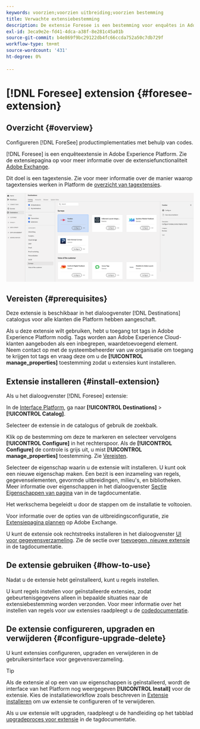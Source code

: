 ```yaml
---
keywords: voorzien;voorzien uitbreiding;voorzien bestemming
title: Verwachte extensiebestemming
description: De extensie Foresee is een bestemming voor enquêtes in Adobe Experience Platform. Voor meer informatie over de uitbreidingsfunctionaliteit, zie de uitbreidingspagina op de Uitwisseling van Adobe.
exl-id: 3eca9e2e-fd41-4dca-a38f-8e281c45a01b
source-git-commit: b4e869f9bc29122db4fc66ccda752a50c7db729f
workflow-type: tm+mt
source-wordcount: '431'
ht-degree: 0%

---
```


# [!DNL Foresee] extension {#foresee-extension}

## Overzicht {#overview}

Configureren [!DNL ForeSee] productimplementaties met behulp van codes.

[!DNL Foresee] is een enquêteextensie in Adobe Experience Platform. Zie de extensiepagina op voor meer informatie over de extensiefunctionaliteit [Adobe Exchange](https://exchange.adobe.com/experiencecloud.details.100164.html).

Dit doel is een tagextensie. Zie voor meer informatie over de manier waarop tagextensies werken in Platform de [overzicht van tagextensies](../launch-extensions/overview.md).

![Verwachte extensie](../../assets/catalog/survey/foresee/catalog.png)

## Vereisten {#prerequisites}

Deze extensie is beschikbaar in het dialoogvenster [!DNL Destinations] catalogus voor alle klanten die Platform hebben aangeschaft.

Als u deze extensie wilt gebruiken, hebt u toegang tot tags in Adobe Experience Platform nodig. Tags worden aan Adobe Experience Cloud-klanten aangeboden als een inbegrepen, waardetoevoegend element. Neem contact op met de systeembeheerder van uw organisatie om toegang te krijgen tot tags en vraag deze om u de **[!UICONTROL manage_properties]** toestemming zodat u extensies kunt installeren.

## Extensie installeren {#install-extension}

Als u het dialoogvenster [!DNL Foresee] extensie:

In de [Interface Platform](https://platform.adobe.com/), ga naar **[!UICONTROL Destinations]** > **[!UICONTROL Catalog]**.

Selecteer de extensie in de catalogus of gebruik de zoekbalk.

Klik op de bestemming om deze te markeren en selecteer vervolgens **[!UICONTROL Configure]** in het rechterspoor. Als de **[!UICONTROL Configure]** de controle is grijs uit, u mist **[!UICONTROL manage_properties]** toestemming. Zie [Vereisten](#prerequisites).

Selecteer de eigenschap waarin u de extensie wilt installeren. U kunt ook een nieuwe eigenschap maken. Een bezit is een inzameling van regels, gegevenselementen, gevormde uitbreidingen, milieu&#39;s, en bibliotheken. Meer informatie over eigenschappen in het dialoogvenster [Sectie Eigenschappen van pagina](../../../tags/ui/administration/companies-and-properties.md#properties-page) van in de tagdocumentatie.

Het werkschema begeleidt u door de stappen om de installatie te voltooien.

Voor informatie over de opties van de uitbreidingsconfiguratie, zie [Extensiepagina plannen](https://exchange.adobe.com/experiencecloud.details.100164.html) op Adobe Exchange.

U kunt de extensie ook rechtstreeks installeren in het dialoogvenster [UI voor gegevensverzameling](https://experience.adobe.com/#/data-collection/). Zie de sectie over [toevoegen, nieuwe extensie](../../../tags/ui/managing-resources/extensions/overview.md#add-a-new-extension) in de tagdocumentatie.

## De extensie gebruiken {#how-to-use}

Nadat u de extensie hebt geïnstalleerd, kunt u regels instellen.

U kunt regels instellen voor geïnstalleerde extensies, zodat gebeurtenisgegevens alleen in bepaalde situaties naar de extensiebestemming worden verzonden. Voor meer informatie over het instellen van regels voor uw extensies raadpleegt u de [codedocumentatie](../../../tags/ui/managing-resources/rules.md).

## De extensie configureren, upgraden en verwijderen {#configure-upgrade-delete}

U kunt extensies configureren, upgraden en verwijderen in de gebruikersinterface voor gegevensverzameling.

>[!TIP]
>
>Als de extensie al op een van uw eigenschappen is geïnstalleerd, wordt de interface van het Platform nog weergegeven **[!UICONTROL Install]** voor de extensie. Kies de installatieworkflow zoals beschreven in [Extensie installeren](#install-extension) om uw extensie te configureren of te verwijderen.

Als u uw extensie wilt upgraden, raadpleegt u de handleiding op het tabblad [upgradeproces voor extensie](../../../tags/ui/managing-resources/extensions/extension-upgrade.md) in de tagdocumentatie.
